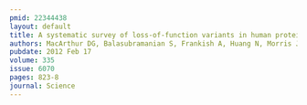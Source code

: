 ```yaml
---
pmid: 22344438
layout: default
title: A systematic survey of loss-of-function variants in human protein-coding genes.
authors: MacArthur DG, Balasubramanian S, Frankish A, Huang N, Morris J, Walter K, Jostins L, Habegger L, Pickrell JK, Montgomery SB, Albers CA, Zhang ZD, Conrad DF, Lunter G, Zheng H, Ayub Q, DePristo MA, Banks E, Hu M, Handsaker RE, Rosenfeld JA, Fromer M, Jin M, Mu XJ, Khurana E, Ye K, Kay M, Saunders GI, Suner MM, Hunt T, Barnes IH, Amid C, Carvalho-Silva DR, Bignell AH, Snow C, Yngvadottir B, Bumpstead S, Cooper DN, Xue Y, Romero IG, Wang J, Li Y, Gibbs RA, McCarroll SA, Dermitzakis ET, Pritchard JK, Barrett JC, Harrow J, Hurles ME, Gerstein MB, Tyler-Smith C, 1000 Genomes Project Consortium
pubdate: 2012 Feb 17
volume: 335
issue: 6070
pages: 823-8
journal: Science
---
```

